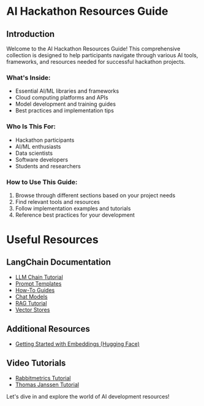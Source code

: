 
# AI Hackathon Resources Guide

## Introduction

Welcome to the AI Hackathon Resources Guide! This comprehensive collection is designed to help participants navigate through various AI tools, frameworks, and resources needed for successful hackathon projects.

### What's Inside:
- Essential AI/ML libraries and frameworks
- Cloud computing platforms and APIs
- Model development and training guides
- Best practices and implementation tips

### Who Is This For:
- Hackathon participants
- AI/ML enthusiasts
- Data scientists
- Software developers
- Students and researchers

### How to Use This Guide:
1. Browse through different sections based on your project needs
2. Find relevant tools and resources
3. Follow implementation examples and tutorials
4. Reference best practices for your development

# Useful Resources

## LangChain Documentation
- [LLM Chain Tutorial](https://python.langchain.com/docs/tutorials/llm_chain/)
- [Prompt Templates](https://python.langchain.com/docs/concepts/prompt_templates/)
- [How-To Guides](https://python.langchain.com/docs/how_to/)
- [Chat Models](https://python.langchain.com/docs/concepts/chat_models/)
- [RAG Tutorial](https://python.langchain.com/docs/tutorials/rag/)
- [Vector Stores](https://python.langchain.com/docs/concepts/vectorstores/)

## Additional Resources
- [Getting Started with Embeddings (Hugging Face)](https://huggingface.co/blog/getting-started-with-embeddings)

## Video Tutorials
- [Rabbitmetrics Tutorial](https://www.youtube.com/watch?v=aywZrzNaKjs)
- [Thomas Janssen Tutorial](https://www.youtube.com/watch?v=A3WKdt_MNZQ)

Let's dive in and explore the world of AI development resources!
